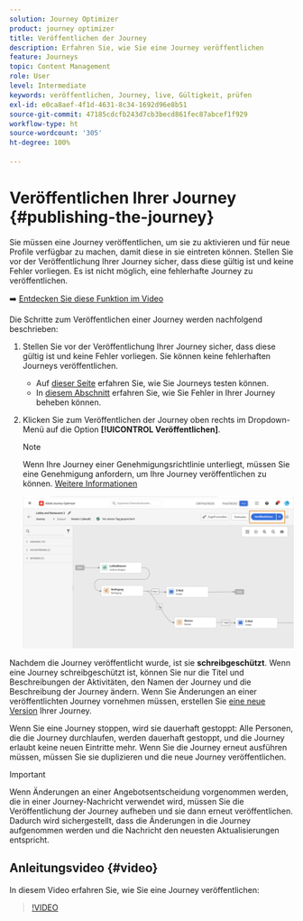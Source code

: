 ```yaml
---
solution: Journey Optimizer
product: journey optimizer
title: Veröffentlichen der Journey
description: Erfahren Sie, wie Sie eine Journey veröffentlichen
feature: Journeys
topic: Content Management
role: User
level: Intermediate
keywords: veröffentlichen, Journey, live, Gültigkeit, prüfen
exl-id: e0ca8aef-4f1d-4631-8c34-1692d96e8b51
source-git-commit: 47185cdcfb243d7cb3becd861fec87abcef1f929
workflow-type: ht
source-wordcount: '305'
ht-degree: 100%

---
```


# Veröffentlichen Ihrer Journey {#publishing-the-journey}

Sie müssen eine Journey veröffentlichen, um sie zu aktivieren und für neue Profile verfügbar zu machen, damit diese in sie eintreten können. Stellen Sie vor der Veröffentlichung Ihrer Journey sicher, dass diese gültig ist und keine Fehler vorliegen. Es ist nicht möglich, eine fehlerhafte Journey zu veröffentlichen.

➡️ [Entdecken Sie diese Funktion im Video](#video)

Die Schritte zum Veröffentlichen einer Journey werden nachfolgend beschrieben:

1. Stellen Sie vor der Veröffentlichung Ihrer Journey sicher, dass diese gültig ist und keine Fehler vorliegen. Sie können keine fehlerhaften Journeys veröffentlichen.

   * Auf [dieser Seite](testing-the-journey.md) erfahren Sie, wie Sie Journeys testen können.
   * In [diesem Abschnitt](../building-journeys/troubleshooting.md#checking-for-errors-before-testing) erfahren Sie, wie Sie Fehler in Ihrer Journey beheben können.

1. Klicken Sie zum Veröffentlichen der Journey oben rechts im Dropdown-Menü auf die Option **[!UICONTROL Veröffentlichen]**.

   >[!NOTE]
   >
   > Wenn Ihre Journey einer Genehmigungsrichtlinie unterliegt, müssen Sie eine Genehmigung anfordern, um Ihre Journey veröffentlichen zu können. [Weitere Informationen](../test-approve/gs-approval.md)


   ![](assets/journeyuc1_18.png)

Nachdem die Journey veröffentlicht wurde, ist sie **schreibgeschützt**. Wenn eine Journey schreibgeschützt ist, können Sie nur die Titel und Beschreibungen der Aktivitäten, den Namen der Journey und die Beschreibung der Journey ändern. Wenn Sie Änderungen an einer veröffentlichten Journey vornehmen müssen, erstellen Sie [ eine neue Version](journey-ui.md#journey-versions) Ihrer Journey.

Wenn Sie eine Journey stoppen, wird sie dauerhaft gestoppt: Alle Personen, die die Journey durchlaufen, werden dauerhaft gestoppt, und die Journey erlaubt keine neuen Eintritte mehr. Wenn Sie die Journey erneut ausführen müssen, müssen Sie sie duplizieren und die neue Journey veröffentlichen.


>[!IMPORTANT]
>
>Wenn Änderungen an einer Angebotsentscheidung vorgenommen werden, die in einer Journey-Nachricht verwendet wird, müssen Sie die Veröffentlichung der Journey aufheben und sie dann erneut veröffentlichen.  Dadurch wird sichergestellt, dass die Änderungen in die Journey aufgenommen werden und die Nachricht den neuesten Aktualisierungen entspricht.

## Anleitungsvideo {#video}

In diesem Video erfahren Sie, wie Sie eine Journey veröffentlichen:

>[!VIDEO](https://video.tv.adobe.com/v/3424998?quality=12)
